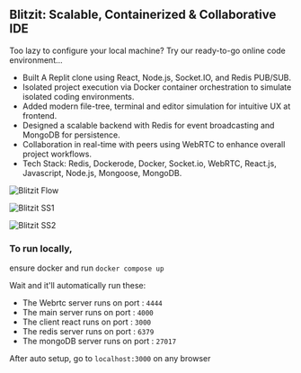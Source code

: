 ## Blitzit: Scalable, Containerized & Collaborative IDE

Too lazy to configure your local machine? 
Try our ready-to-go online code environment...

- Built A Replit clone using React, Node.js, Socket.IO, and Redis PUB/SUB.
- Isolated project execution via Docker container orchestration to simulate isolated coding environments.
- Added modern file-tree, terminal and editor simulation for intuitive UX at frontend.
- Designed a scalable backend with Redis for event broadcasting and MongoDB for persistence.
- Collaboration in real-time with peers using WebRTC to enhance overall project workflows.
- Tech Stack: Redis, Dockerode, Docker, Socket.io, WebRTC, React.js, Javascript, Node.js, Mongoose, MongoDB.


![Blitzit Flow](https://github.com/user-attachments/assets/d563bb83-68f4-46d7-ad4f-a1f53e0c809e)

![Blitzit SS1](https://github.com/user-attachments/assets/3be28b2d-baf3-4a60-9b5e-d626d694ff3c)

![Blitzit SS2](https://github.com/user-attachments/assets/e0e6d27e-e371-45e6-93a0-548484fbe9c2)


### To run locally,

ensure docker and run `docker compose up`

Wait and it'll automatically run these: 

- The Webrtc server runs on port : `4444`
- The main server runs on port : `4000`
- The client react runs on port : `3000`
- The redis server runs on port : `6379`
- The mongoDB server runs on port : `27017`

After auto setup, go to `localhost:3000` on any browser
